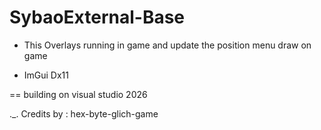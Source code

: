 # SybaoExternal-Base

+ This Overlays running in game and update the position menu draw on game

- ImGui Dx11

== building on visual studio 2026

._. Credits by : hex-byte-glich-game
